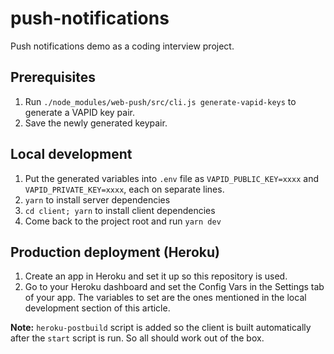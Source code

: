 # push-notifications

Push notifications demo as a coding interview project.

## Prerequisites

1. Run `./node_modules/web-push/src/cli.js generate-vapid-keys` to generate a VAPID key pair.
2. Save the newly generated keypair.

## Local development

1. Put the generated variables into `.env` file as `VAPID_PUBLIC_KEY=xxxx` and `VAPID_PRIVATE_KEY=xxxx`, each on separate lines.
2. `yarn` to install server dependencies
2. `cd client; yarn` to install client dependencies
3. Come back to the project root and run `yarn dev`

## Production deployment (Heroku)

1. Create an app in Heroku and set it up so this repository is used.
2. Go to your Heroku dashboard and set the Config Vars in the Settings tab of your app. The variables to set are the ones mentioned in the local development section of this article.

**Note:** `heroku-postbuild` script is added so the client is built automatically after the `start` script is run. So all should work out of the box.